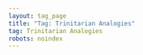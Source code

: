 ```yaml
---
layout: tag_page
title: "Tag: Trinitarian Analogies"
tag: Trinitarian Analogies
robots: noindex
---
```

